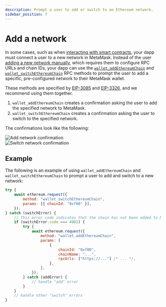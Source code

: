 ```yaml
---
description: Prompt a user to add or switch to an Ethereum network.
sidebar_position: 7
---
```


# Add a network

In some cases, such as when [interacting with smart contracts](../concepts/smart-contracts.md),
your dapp must connect a user to a new network in MetaMask.
Instead of the user [adding a new network manually](https://support.metamask.io/hc/en-us/articles/360043227612-How-to-add-a-custom-network-RPC#h_01G63GGJ83DGDRCS2ZWXM37CV5),
which requires them to configure RPC URLs and chain IDs, your dapp can use the
[`wallet_addEthereumChain`](/wallet/reference/wallet_addethereumchain) and
[`wallet_switchEthereumChain`](/wallet/reference/wallet_switchethereumchain) RPC methods to prompt
the user to add a specific, pre-configured network to their MetaMask wallet.

These methods are specified by [EIP-3085](https://eips.ethereum.org/EIPS/eip-3085) and
[EIP-3326](https://eips.ethereum.org/EIPS/eip-3326), and we recommend using them together.

1. `wallet_addEthereumChain` creates a confirmation asking the user to add the specified network to MetaMask.
2. `wallet_switchEthereumChain` creates a confirmation asking the user to switch to the specified network.

The confirmations look like the following:

<div class="row">
    <div class="column">
        <img src={require("../assets/add-network.png").default} alt="Add network confirmation" style={{border: '1px solid gray'}} />
    </div>
    <div class="column">
        <img src={require("../assets/switch-network.png").default} alt="Switch network confirmation" style={{border: '1px solid gray'}} />
    </div>
</div>

## Example

The following is an example of using `wallet_addEthereumChain` and `wallet_switchEthereumChain` to
prompt a user to add and switch to a new network:

```javascript
try {
    await ethereum.request({
        method: "wallet_switchEthereumChain",
        params: [{ chainId: "0xf00" }],
    });
} catch (switchError) {
    // This error code indicates that the chain has not been added to MetaMask.
    if (switchError.code === 4902) {
        try {
            await ethereum.request({
                method: "wallet_addEthereumChain",
                params: [
                    {
                        chainId: "0xf00",
                        chainName: "...",
                        rpcUrls: ["https://..."] /* ... */,
                    },
                ],
            });
        } catch (addError) {
            // handle "add" error
        }
    }
    // handle other "switch" errors
}
```
